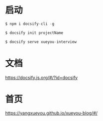 # 启动

``` js
$ npm i docsify-cli -g

$ docsify init projectName

$ docsify serve xueyou-interview

```

# 文档

https://docsify.js.org/#/?id=docsify


# 首页

https://yangxueyou.github.io/xueyou-blog/#/